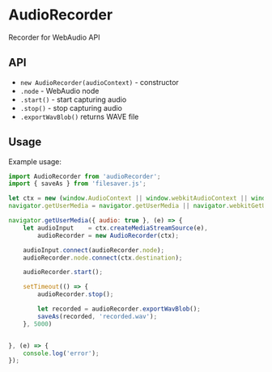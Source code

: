 # AudioRecorder
Recorder for WebAudio API
  
## API
* `new AudioRecorder(audioContext)` - constructor
* `.node` - WebAudio node
* `.start()` - start capturing audio
* `.stop()` - stop capturing audio
* `.exportWavBlob()` returns WAVE file

## Usage
Example usage:
```js
import AudioRecorder from 'audioRecorder';
import { saveAs } from 'filesaver.js';

let ctx = new (window.AudioContext || window.webkitAudioContext || window.mozAudioContext)();
navigator.getUserMedia = navigator.getUserMedia || navigator.webkitGetUserMedia || navigator.mozGetUserMedia;

navigator.getUserMedia({ audio: true }, (e) => {
    let audioInput    = ctx.createMediaStreamSource(e),
        audioRecorder = new AudioRecorder(ctx);

    audioInput.connect(audioRecorder.node);
    audioRecorder.node.connect(ctx.destination);

    audioRecorder.start();

    setTimeout(() => {
        audioRecorder.stop();

        let recorded = audioRecorder.exportWavBlob();
        saveAs(recorded, 'recorded.wav');
    }, 5000)


}, (e) => {
    console.log('error');
});
```
